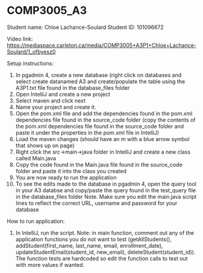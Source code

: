 # COMP3005_A3
Student name: Chloe Lachance-Soulard
Student ID: 101096672

Video link: https://mediaspace.carleton.ca/media/COMP3005+A3P1+Chloe+Lachance-Soulard/1_ofbyesz0

Setup instructions:
1. In pgadmin 4, create a new database (right click on databases and select create datanamed A3 and create/populate the table using the A3P1.txt file found in the database_files folder
2. Open IntelliJ and create a new project
3. Select maven and click next
4. Name your project and create it.
5. Open the pom.xml file and add the dependencies found in the pom.xml dependencies file found in the source_code folder (copy the contents of the pom.xml dependencies file found in the source_code folder and paste it under the properties in the pom.xml file in IntelliJ)
7. Load the maven changes (should have an m with a blue arrow symbol that shows up on page)
8. Right click the src->main->java folder in IntelliJ and create a new class called Main.java
9. Copy the code found in the Main.java file found in the source_code folder and paste it into the class you created
10. You are now ready to run the application
11. To see the edits made to the database in pgadmin 4, open the query tool in your A3 databse and copy/paste the query found in the test_query file in the database_files folder
Note. Make sure you edit the main.java script lines to reflect the correct URL, username and password for your database

How to run application:
1. In IntelliJ, run the script.
Note: in main function, comment out any of the application functions you do not want to test (getAllStudents(), addStudent(first_name, last_name, email, enrollment_date), updateStudentEmail(student_id, new_email), deleteStudent(student_id)). The function tests are hardcoded so edit the function calls to test out with more values if wanted.  
